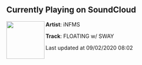 ## Currently Playing on SoundCloud

[<img align="left" width="100" src="https://i1.sndcdn.com/artworks-MVhNbJyjKymsFJiM-ajCJDQ-t50x50.jpg">](https://soundcloud.com/iaminfms/floating-w-sway)

**Artist**: iNFMS 

**Track**: FLOATING w/ SWAY

Last updated at 09/02/2020 08:02
